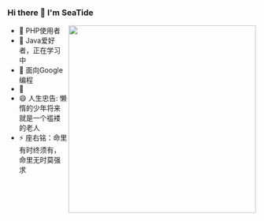 ### Hi there 👋 I'm SeaTide

<img align='right' src="https://github-readme-stats.vercel.app/api?username=SeaTide0103&show_icons=true&theme=cobalt" width="380">

- 🔭 PHP使用者
- 🌱 Java爱好者，正在学习中
- 👯 面向Google编程
- 🤔 
- 😄 人生忠告: 懒惰的少年将来就是一个褴褛的老人
- ⚡ 座右铭：命里有时终须有，命里无时莫强求


<!--
![SeaTide's GitHub stats](https://github-readme-stats.vercel.app/api?username=SeaTide0103&show_icons=true&theme=cobalt)  
[![Top Langs](https://github-readme-stats.vercel.app/api/top-langs/?username=SeaTide0103&layout=compact)](https://github.com/anuraghazra/github-readme-stats)
!-->
